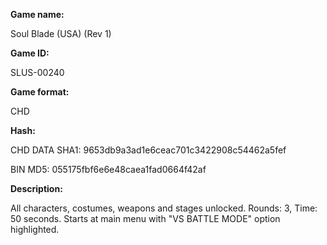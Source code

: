 **Game name:**

Soul Blade (USA) (Rev 1)

**Game ID:**

SLUS-00240

**Game format:**

CHD

**Hash:**

CHD DATA SHA1: 9653db9a3ad1e6ceac701c3422908c54462a5fef

BIN MD5: 055175fbf6e6e48caea1fad0664f42af

**Description:**

All characters, costumes, weapons and stages unlocked. Rounds: 3, Time: 50 seconds. Starts at main menu with "VS BATTLE MODE" option highlighted.